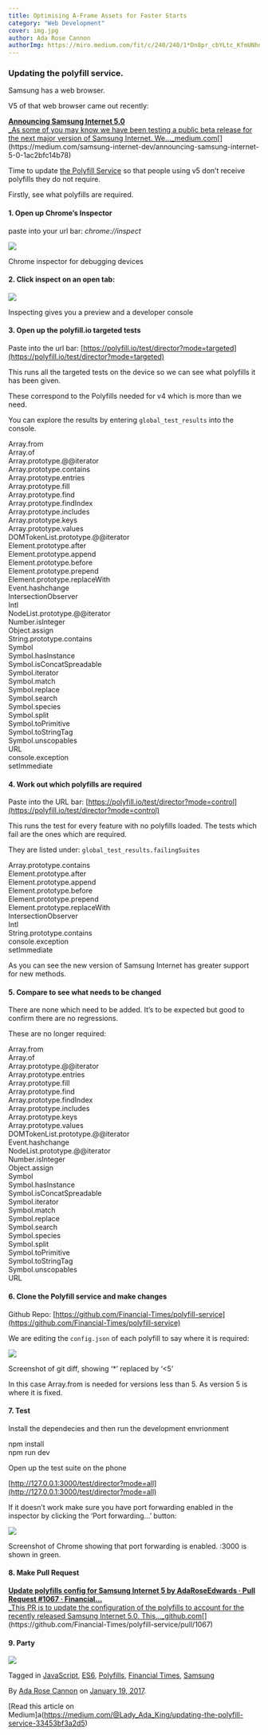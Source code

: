 ```yaml
---
title: Optimising A-Frame Assets for Faster Starts
category: "Web Development"
cover: img.jpg
author: Ada Rose Cannon
authorImg: https://miro.medium.com/fit/c/240/240/1*Dn8pr_cbYLtc_KfmUNhnBA.png
---
```


### Updating the polyfill service.

Samsung has a web browser.

V5 of that web browser came out recently:

[**Announcing Samsung Internet 5.0**  
_As some of you may know we have been testing a public beta release for the next major version of Samsung Internet. We…_medium.com](https://medium.com/samsung-internet-dev/announcing-samsung-internet-5-0-1ac2bfc14b78 "https://medium.com/samsung-internet-dev/announcing-samsung-internet-5-0-1ac2bfc14b78")[](https://medium.com/samsung-internet-dev/announcing-samsung-internet-5-0-1ac2bfc14b78)

Time to update [the Polyfill Service](https://cdn.polyfill.io) so that people using v5 don’t receive polyfills they do not require.

Firstly, see what polyfills are required.

#### 1\. Open up Chrome’s Inspector

paste into your url bar: _chrome://inspect_

![](https://cdn-images-1.medium.com/max/800/1*JtF_QUt4S-YV88zHPOFf9w.png)

Chrome inspector for debugging devices

#### 2\. Click inspect on an open tab:

![](https://cdn-images-1.medium.com/max/800/1*1ZsQXZ7Y20UYx_AP8uLZdg.png)

Inspecting gives you a preview and a developer console

#### 3\. Open up the polyfill.io targeted tests

Paste into the url bar: [https://polyfill.io/test/director?mode=targeted](https://polyfill.io/test/director?mode=targeted)

This runs all the targeted tests on the device so we can see what polyfills it has been given.

These correspond to the Polyfills needed for v4 which is more than we need.

You can explore the results by entering `global_test_results` into the console.

Array.from  
Array.of  
Array.prototype.@@iterator  
Array.prototype.contains  
Array.prototype.entries  
Array.prototype.fill  
Array.prototype.find  
Array.prototype.findIndex  
Array.prototype.includes  
Array.prototype.keys  
Array.prototype.values  
DOMTokenList.prototype.@@iterator  
Element.prototype.after  
Element.prototype.append  
Element.prototype.before  
Element.prototype.prepend  
Element.prototype.replaceWith  
Event.hashchange  
IntersectionObserver  
Intl  
NodeList.prototype.@@iterator  
Number.isInteger  
Object.assign  
String.prototype.contains  
Symbol  
Symbol.hasInstance  
Symbol.isConcatSpreadable  
Symbol.iterator  
Symbol.match  
Symbol.replace  
Symbol.search  
Symbol.species  
Symbol.split  
Symbol.toPrimitive  
Symbol.toStringTag  
Symbol.unscopables  
URL  
console.exception  
setImmediate

#### 4\. Work out which polyfills are required

Paste into the URL bar: [https://polyfill.io/test/director?mode=control](https://polyfill.io/test/director?mode=control)

This runs the test for every feature with no polyfills loaded. The tests which fail are the ones which are required.

They are listed under: `global_test_results.failingSuites`

Array.prototype.contains  
Element.prototype.after  
Element.prototype.append  
Element.prototype.before  
Element.prototype.prepend  
Element.prototype.replaceWith  
IntersectionObserver  
Intl  
String.prototype.contains  
console.exception  
setImmediate

As you can see the new version of Samsung Internet has greater support for new methods.

#### 5\. Compare to see what needs to be changed

There are none which need to be added. It’s to be expected but good to confirm there are no regressions.

These are no longer required:

Array.from  
Array.of  
Array.prototype.@@iterator  
Array.prototype.entries  
Array.prototype.fill  
Array.prototype.find  
Array.prototype.findIndex  
Array.prototype.includes  
Array.prototype.keys  
Array.prototype.values  
DOMTokenList.prototype.@@iterator  
Event.hashchange  
NodeList.prototype.@@iterator  
Number.isInteger  
Object.assign  
Symbol  
Symbol.hasInstance  
Symbol.isConcatSpreadable  
Symbol.iterator  
Symbol.match  
Symbol.replace  
Symbol.search  
Symbol.species  
Symbol.split  
Symbol.toPrimitive  
Symbol.toStringTag  
Symbol.unscopables  
URL

#### 6\. Clone the Polyfill service and make changes

Github Repo: [https://github.com/Financial-Times/polyfill-service](https://github.com/Financial-Times/polyfill-service)

We are editing the `config.json` of each polyfill to say where it is required:

![](https://cdn-images-1.medium.com/max/800/1*q48Mi-HgnGb6hiSvKneDtw.png)

Screenshot of git diff, showing ‘*’ replaced by ‘<5’

In this case Array.from is needed for versions less than 5. As version 5 is where it is fixed.

#### 7\. Test

Install the dependecies and then run the development envrionment

npm install  
npm run dev

Open up the test suite on the phone

[http://127.0.0.1:3000/test/director?mode=all](http://127.0.0.1:3000/test/director?mode=all)

If it doesn’t work make sure you have port forwarding enabled in the inspector by clicking the ‘Port forwarding…’ button:

![](https://cdn-images-1.medium.com/max/800/1*Je_d3xTF9cfih-xmgEIuHw.png)

Screenshot of Chrome showing that port forwarding is enabled. :3000 is shown in green.

#### 8\. Make Pull Request

[**Update polyfills config for Samsung Internet 5 by AdaRoseEdwards · Pull Request #1067 · Financial…**  
_This PR is to update the configuration of the polyfills to account for the recently released Samsung Internet 5.0. This…_github.com](https://github.com/Financial-Times/polyfill-service/pull/1067 "https://github.com/Financial-Times/polyfill-service/pull/1067")[](https://github.com/Financial-Times/polyfill-service/pull/1067)

#### 9\. Party

![](https://cdn-images-1.medium.com/max/800/1*IQ4Mnr_vqVwlJyc1kv1ogw.gif)

Tagged in [JavaScript](https://medium.com/tag/javascript), [ES6](https://medium.com/tag/es6), [Polyfills](https://medium.com/tag/polyfill), [Financial Times](https://medium.com/tag/financial-times), [Samsung](https://medium.com/tag/samsung)

By [Ada Rose Cannon](https://medium.com/@Lady_Ada_King) on [January 19, 2017](https://medium.com/p/33453bf3a2d5).

[Read this article on Medium]a(https://medium.com/@Lady_Ada_King/updating-the-polyfill-service-33453bf3a2d5)

